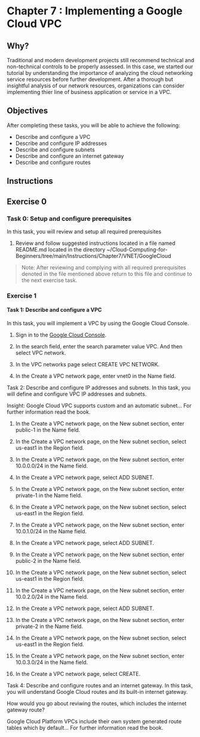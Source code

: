 # Chapter 7 : Implementing a Google Cloud VPC


## Why?

Traditional and modern development projects still recommend technical and non-technical controls to be properly assessed. In this case, we started our tutorial by understanding the importance of analyzing the cloud networking service resources before further development. After a thorough but insightful analysis of our network resources, organizations can consider implementing thier line of business application or service in a VPC.

## Objectives

After completing these tasks, you will be able to achieve the following:
-   Describe and configure a VPC
-	Describe and configure IP addresses
-	Describe and configure subnets
-	Describe and configure an internet gateway
-	Describe and configure routes

## Instructions

## Exercise 0

### Task 0: Setup and configure prerequisites

In this task, you will review and setup all required prerequisites

1. Review and follow suggested instructions located in a file named README.md located in the directory ~/Cloud-Computing-for-Beginners/tree/main/Instructions/Chapter7/VNET/GoogleCloud

> Note: After reviewing and complying with all required prerequisites denoted in the file mentioned above return to this file and continue to the next exercise task.

### Exercise 1

#### Task 1: Describe and configure a VPC

In this task, you will implement a VPC by using the Google Cloud Console.

1.	Sign in to the [Google Cloud Console](https://console.cloud.google.com/).

2.	In the search field, enter the search parameter value VPC. And then select
VPC network.

3.	In the VPC networks page select CREATE VPC NETWORK.

4.	In the Create a VPC network page, enter vnet0 in the Name field.

Task 2: Describe and configure IP addresses and subnets.
In this task, you will define and configure VPC IP addresses and subnets.

Insight: Google Cloud VPC supports custom and an automatic subnet... For further information read the book.

1.	In the Create a VPC network page, on the New subnet section, enter public-1 in the Name field.

2.	In the Create a VPC network page, on the New subnet section, select us-east1 in the Region field.

3.	In the Create a VPC network page, on the New subnet section, enter 10.0.0.0/24 in the Name field.

4.	In the Create a VPC network page, select ADD SUBNET.

5.	In the Create a VPC network page, on the New subnet section, enter private-1 in the Name field.

6.	In the Create a VPC network page, on the New subnet section, select us-east1 in the Region field.

7.	In the Create a VPC network page, on the New subnet section, enter 10.0.1.0/24 in the Name field.

8.	In the Create a VPC network page, select ADD SUBNET.

9.	In the Create a VPC network page, on the New subnet section, enter public-2 in the Name field.

10.	In the Create a VPC network page, on the New subnet section, select us-east1 in the Region field.

11.	In the Create a VPC network page, on the New subnet section, enter 10.0.2.0/24 in the Name field.

12.	In the Create a VPC network page, select ADD SUBNET.

13.	In the Create a VPC network page, on the New subnet section, enter private-2 in the Name field.

14.	In the Create a VPC network page, on the New subnet section, select us-east1 in the Region field.

15.	In the Create a VPC network page, on the New subnet section, enter 10.0.3.0/24 in the Name field.

16.	In the Create a VPC network page, select CREATE.

Task 4: Describe and configure routes and an internet gateway.
In this task, you will understand Google Cloud routes and its built-in internet gateway.

How would you go about reviwing the routes, which includes the internet gateway route?

Google Cloud Platform VPCs include their own system generated route tables which by default... For further information read the book.



